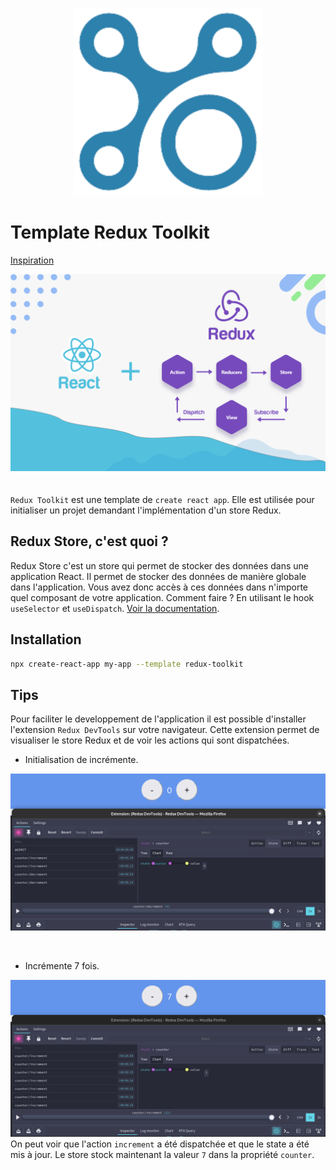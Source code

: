 <p align="center">
  <img src="./readme/ocade-template-redux-toolkit-2.png" />
</p>

# Template Redux Toolkit
[Inspiration](https://dmnchzl.medium.com/comment-cr%C3%A9er-un-template-pour-cra-%EF%B8%8F-2ad38421b7b4)

![Redux Toolkit](./readme/redux.jpg)
<br/>
<br/>
<br/>
`Redux Toolkit` est une template de `create react app`. Elle est utilisée pour initialiser un projet demandant l'implémentation d'un store Redux.

## Redux Store, c'est quoi ?
Redux Store c'est un store qui permet de stocker des données dans une application React. Il permet de stocker des données de manière globale dans l'application. Vous avez donc accès à ces données dans n'importe quel composant de votre application. Comment faire ? En utilisant le hook `useSelector` et `useDispatch`. [Voir la documentation](https://redux.js.org/api/store).

## Installation

```bash
npx create-react-app my-app --template redux-toolkit
```

## Tips
Pour faciliter le developpement de l'application il est possible d'installer l'extension `Redux DevTools` sur votre navigateur. Cette extension permet de visualiser le store Redux et de voir les actions qui sont dispatchées.

* Initialisation de incrémente.

![Init Incremente](./readme/increment-1.png)

<br/>

* Incrémente 7 fois.

![After Incremente](./readme/increment-2.png)
On peut voir que l'action `increment` a été dispatchée et que le state a été mis à jour. Le store stock maintenant la valeur `7` dans la propriété `counter`.
